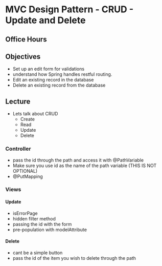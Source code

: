 # MVC Design Pattern - CRUD - Update and Delete

## Office Hours

## Objectives

- Set up an edit form for validations
- understand how Spring handles restful routing. 
- Edit an existing record in the database
- Delete an existing record from the database

## Lecture

- Lets talk about CRUD
    - Create
    - Read
    - Update
    - Delete

### Controller

- pass the id through the path and access it with @PathVariable
- Make sure you use id as the name of the path variable (THIS IS NOT OPTIONAL)
- @PutMapping 

### Views

#### Update
- isErrorPage
- hidden filter method
- passing the id with the form
- pre-population with modelAttribute

#### Delete

- cant be a simple button
- pass the id of the item you wish to delete through the path